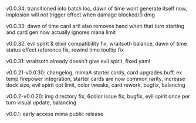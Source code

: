 v0.0.34: transitioned into batch loc, dawn of time wont generate itself now, implosion will not trigger effect when damage blocked/0 dmg

v0.0.33: dawn of time card art! also removes hand when that turn starting and card gen now actually ignores mana limit

v0.0.32: evil spirit & elixir compatibility fix, wraitsoth balance, dawn of time status effect reference fix, rewind time tooltip fix

v0.0.31: wraitsoth already doesn't give evil spirit, fixed yaml

v0.0.21-v0.0.30: changelog, mimaA starter cards, card upgrades buff, ex temp firepower integration, starter cards are now common rarity, increase deck size, evil spirit opt limit, color tweaks, card rework, bugfix, balancing

v0.0.2-v0.0.20: img directory fix, 6color issue fix, bugfix, evil spirit once per turn visual update, balancing

v0.0.1: early access mima public release
